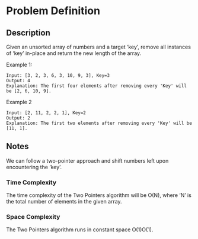 # Problem Definition

## Description

Given an unsorted array of numbers and a target ‘key’, remove all instances of ‘key’ in-place and return the new length of the array.

Example 1:

```text
Input: [3, 2, 3, 6, 3, 10, 9, 3], Key=3
Output: 4
Explanation: The first four elements after removing every 'Key' will be [2, 6, 10, 9].
```

Example 2

```text
Input: [2, 11, 2, 2, 1], Key=2
Output: 2
Explanation: The first two elements after removing every 'Key' will be [11, 1].
```

## Notes

We can follow a two-pointer approach and shift numbers left upon encountering the ‘key’.

### Time Complexity

The time complexity of the Two Pointers algorithm will be O(N), where ‘N’ is the total number of elements in the given array.

### Space Complexity

The Two Pointers algorithm runs in constant space O(1)O(1).
